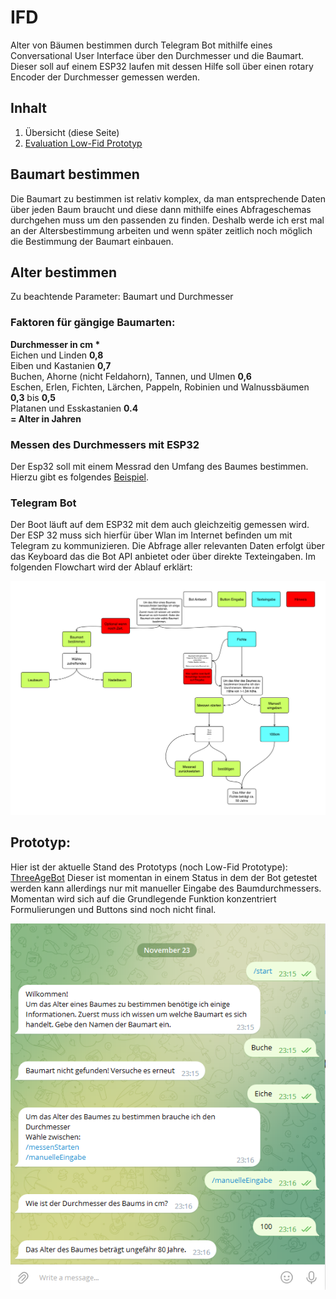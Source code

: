 # IFD
Alter von Bäumen bestimmen durch Telegram Bot mithilfe eines Conversational User Interface über den Durchmesser und die Baumart. Dieser soll auf einem ESP32 laufen mit dessen Hilfe soll über einen rotary Encoder der Durchmesser gemessen werden.
## Inhalt
1. Übersicht (diese Seite)
2. [Evaluation Low-Fid Prototyp](Evaluation.md)
## Baumart bestimmen

Die Baumart zu bestimmen ist relativ komplex, da man entsprechende Daten über jeden Baum braucht und diese dann mithilfe eines Abfrageschemas durchgehen muss um den passenden zu finden. Deshalb werde ich erst mal an der Altersbestimmung arbeiten und wenn später zeitlich noch möglich die Bestimmung der Baumart einbauen. 

## Alter bestimmen

Zu beachtende Parameter: Baumart und Durchmesser

### Faktoren für gängige Baumarten:

**Durchmesser in  cm * <br>**
Eichen und Linden **0,8** <br>
Eiben und Kastanien **0,7** <br>
Buchen, Ahorne (nicht Feldahorn), Tannen, und Ulmen **0,6** <br>
Eschen, Erlen, Fichten, Lärchen, Pappeln, Robinien und Walnussbäumen **0,3** bis **0,5** <br>
Platanen und Esskastanien **0.4**<br>
**= Alter in Jahren**

### Messen des Durchmessers mit ESP32
Der Esp32 soll mit einem Messrad den Umfang des Baumes bestimmen. Hierzu gibt es folgendes [Beispiel](https://www.circuitschools.com/diy-measuring-wheel-using-arduino-and-rotary-encoder/).


### Telegram Bot

Der Boot läuft auf dem ESP32 mit dem auch gleichzeitig gemessen wird. Der ESP 32 muss sich hierfür über Wlan im Internet befinden um mit Telegram zu kommunizieren. Die Abfrage aller relevanten Daten erfolgt über das Keyboard das die Bot API anbietet oder über direkte Texteingaben. Im folgenden Flowchart wird der Ablauf erklärt:

![Flow Chart](./images/Flowchart_v1.png)


## Prototyp: 

Hier ist der aktuelle Stand des Prototyps (noch Low-Fid Prototype): [ThreeAgeBot](https://github.com/Julian-Katz/ThreeAgeBot)
Dieser ist momentan in einem Status in dem der Bot getestet werden kann allerdings nur mit manueller Eingabe des Baumdurchmessers. Momentan wird sich auf die Grundlegende Funktion konzentriert Formulierungen und Buttons sind noch nicht final. 

![Prototyp Low Fid](./images/Prototyp_Low.png)

